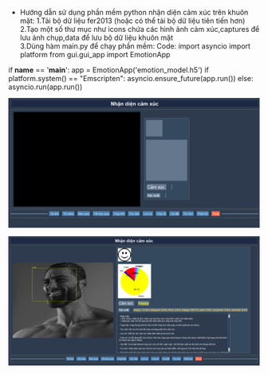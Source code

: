 * Hướng dẫn sử dụng phần mềm python nhận diện cảm xúc trên khuôn mặt:
1.Tải bộ dữ liệu fer2013 (hoặc có thể tải bộ dữ liệu tiên tiến hơn) <br>
2.Tạo một số thư mục như icons chứa các hình ảnh cảm xúc,captures để lưu ảnh chụp,data để lưu bộ dữ liệu khuôn mặt <br>
3.Dùng hàm main.py để chạy phần mềm:
Code:
import asyncio
import platform
from gui.gui_app import EmotionApp

if __name__ == '__main__':
    app = EmotionApp('emotion_model.h5')
    if platform.system() == "Emscripten":
        asyncio.ensure_future(app.run())
    else:
        asyncio.run(app.run())

![Hình ảnh 1](https://github.com/thongthai3623/face_emotions/blob/main/image/Screenshot%202025-09-25%20183632.png?raw=true)




![Hình ảnh 2](https://github.com/thongthai3623/face_emotions/blob/main/image/Screenshot%202025-09-25%20183657.png?raw=true)










